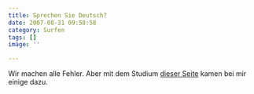 ```yaml
---
title: Sprechen Sie Deutsch?
date: 2007-08-31 09:58:58
category: Surfen
tags: []
image: ''

---
```


Wir machen alle Fehler. Aber mit dem Studium [dieser Seite](http://www.roeschies.de/Deutsch/) kamen bei mir einige dazu.
